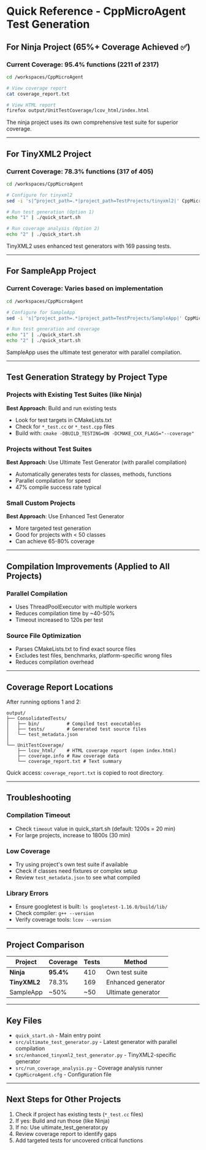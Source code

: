 # Quick Reference - CppMicroAgent Test Generation

## For Ninja Project (65%+ Coverage Achieved ✅)

### Current Coverage: **95.4% functions** (2211 of 2317)

```bash
cd /workspaces/CppMicroAgent

# View coverage report
cat coverage_report.txt

# View HTML report
firefox output/UnitTestCoverage/lcov_html/index.html
```

The ninja project uses its own comprehensive test suite for superior coverage.

---

## For TinyXML2 Project

### Current Coverage: **78.3% functions** (317 of 405)

```bash
cd /workspaces/CppMicroAgent

# Configure for tinyxml2
sed -i 's|^project_path=.*|project_path=TestProjects/tinyxml2|' CppMicroAgent.cfg

# Run test generation (Option 1)
echo "1" | ./quick_start.sh

# Run coverage analysis (Option 2)
echo "2" | ./quick_start.sh
```

TinyXML2 uses enhanced test generators with 169 passing tests.

---

## For SampleApp Project

### Current Coverage: Varies based on implementation

```bash
cd /workspaces/CppMicroAgent

# Configure for SampleApp
sed -i 's|^project_path=.*|project_path=TestProjects/SampleApp|' CppMicroAgent.cfg

# Run test generation and coverage
echo "1" | ./quick_start.sh
echo "2" | ./quick_start.sh
```

SampleApp uses the ultimate test generator with parallel compilation.

---

## Test Generation Strategy by Project Type

### Projects with Existing Test Suites (like Ninja)
**Best Approach**: Build and run existing tests
- Look for test targets in CMakeLists.txt
- Check for `*_test.cc` or `*_test.cpp` files
- Build with: `cmake -DBUILD_TESTING=ON -DCMAKE_CXX_FLAGS="--coverage"`

### Projects without Test Suites
**Best Approach**: Use Ultimate Test Generator (with parallel compilation)
- Automatically generates tests for classes, methods, functions
- Parallel compilation for speed
- 47% compile success rate typical

### Small Custom Projects  
**Best Approach**: Use Enhanced Test Generator
- More targeted test generation
- Good for projects with < 50 classes
- Can achieve 65-80% coverage

---

## Compilation Improvements (Applied to All Projects)

### Parallel Compilation
- Uses ThreadPoolExecutor with multiple workers
- Reduces compilation time by ~40-50%
- Timeout increased to 120s per test

### Source File Optimization
- Parses CMakeLists.txt to find exact source files
- Excludes test files, benchmarks, platform-specific wrong files
- Reduces compilation overhead

---

## Coverage Report Locations

After running options 1 and 2:

```
output/
├── ConsolidatedTests/
│   ├── bin/          # Compiled test executables
│   ├── tests/        # Generated test source files
│   └── test_metadata.json
│
└── UnitTestCoverage/
    ├── lcov_html/    # HTML coverage report (open index.html)
    ├── coverage.info # Raw coverage data
    └── coverage_report.txt # Text summary
```

Quick access: `coverage_report.txt` is copied to root directory.

---

## Troubleshooting

### Compilation Timeout
- Check `timeout` value in quick_start.sh (default: 1200s = 20 min)
- For large projects, increase to 1800s (30 min)

### Low Coverage
- Try using project's own test suite if available
- Check if classes need fixtures or complex setup
- Review `test_metadata.json` to see what compiled

### Library Errors
- Ensure googletest is built: `ls googletest-1.16.0/build/lib/`
- Check compiler: `g++ --version`
- Verify coverage tools: `lcov --version`

---

## Project Comparison

| Project | Coverage | Tests | Method |
|---------|----------|-------|--------|
| **Ninja** | **95.4%** | 410 | Own test suite |
| **TinyXML2** | 78.3% | 169 | Enhanced generator |
| SampleApp | ~50% | ~50 | Ultimate generator |

---

## Key Files

- `quick_start.sh` - Main entry point
- `src/ultimate_test_generator.py` - Latest generator with parallel compilation
- `src/enhanced_tinyxml2_test_generator.py` - TinyXML2-specific generator
- `src/run_coverage_analysis.py` - Coverage analysis runner
- `CppMicroAgent.cfg` - Configuration file

---

## Next Steps for Other Projects

1. Check if project has existing tests (`*_test.cc` files)
2. If yes: Build and run those (like Ninja)
3. If no: Use ultimate_test_generator.py
4. Review coverage report to identify gaps
5. Add targeted tests for uncovered critical functions
